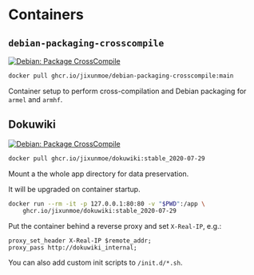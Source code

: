 # Containers

## `debian-packaging-crosscompile`

[![Debian: Package CrossCompile](https://github.com/jixunmoe/containers/actions/workflows/debian-packaging-crosscompile.yml/badge.svg)](https://github.com/jixunmoe/containers/actions/workflows/debian-packaging-crosscompile.yml)

```sh
docker pull ghcr.io/jixunmoe/debian-packaging-crosscompile:main
```

Container setup to perform cross-compilation and Debian packaging for
`armel` and `armhf`.

## Dokuwiki

[![Debian: Package CrossCompile](https://github.com/jixunmoe/containers/actions/workflows/debian-packaging-crosscompile.yml/badge.svg)](https://github.com/jixunmoe/containers/actions/workflows/debian-packaging-crosscompile.yml)

```sh
docker pull ghcr.io/jixunmoe/dokuwiki:stable_2020-07-29
```

Mount a the whole app directory for data preservation.

It will be upgraded on container startup.

```sh
docker run --rm -it -p 127.0.0.1:80:80 -v "$PWD":/app \
    ghcr.io/jixunmoe/dokuwiki:stable_2020-07-29
```

Put the container behind a reverse proxy and set `X-Real-IP`, e.g.:

```
proxy_set_header X-Real-IP $remote_addr;
proxy_pass http://dokuwiki_internal;
```

You can also add custom init scripts to `/init.d/*.sh`.
